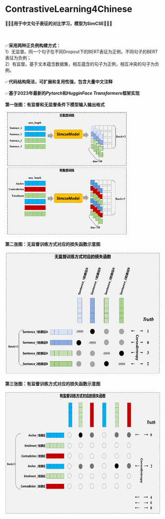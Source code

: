 # ContrastiveLearning4Chinese
🧡💛💚**用于中文句子表征的对比学习，模型为SimCSE**🧡💛💚
<br/><br/><br/><br/>
✅**采用两种正负例构建方式：**<br/>
1）无监督。同一个句子在不同Dropout下的BERT表征为正例，不同句子的BERT表征为负例；<br/>
2）有监督。基于文本蕴含数据集，相互蕴含的句子为正例，相互冲突的句子为负例。
<br/><br/>
✅**代码结构简洁，可扩展和复用性强，包含大量中文注释**
<br/><br/>
✅**基于2023年最新的*Pytorch*和*HugginFace Transformers*框架实现**
<br/><br/>
**第一张图：有监督和无监督条件下模型输入输出格式**

<img src="https://github.com/kimiest/ContrastiveLearning4Chinese/blob/main/images/1.png" width="400" height="400" alt="图1"/><br/>

**第二张图：无监督训练方式对应的损失函数示意图**

<img src="https://github.com/kimiest/ContrastiveLearning4Chinese/blob/main/images/2.png" width="700" height="400" alt="图2"/><br/>

**第三张图：有监督训练方式对应的损失函数示意图**

<img src="https://github.com/kimiest/ContrastiveLearning4Chinese/blob/main/images/3.png" width="700" height="400" alt="图3"/><br/>
